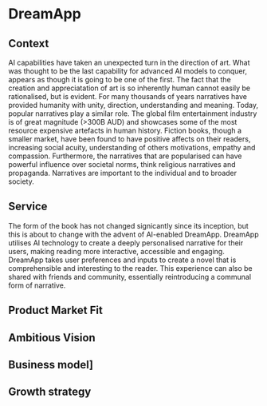# DreamApp
## Context
AI capabilities have taken an unexpected turn in the direction of art. What was thought to be the last capability for advanced AI models to conquer, appears as though it is going to be one of the first. The fact that the creation and appreciatation of art is so inherently human cannot easily be rationalised, but is evident. For many thousands of years narratives have provided humanity with unity, direction, understanding and meaning. Today, popular narratives play a similar role. The global film entertainment industry is of great magnitude (>300B AUD) and showcases some of the most resource expensive artefacts in human history. Fiction books, though a smaller market, have been found to have positive affects on their readers, increasing social acuity, understanding of others motivations, empathy and compassion. Furthermore, the narratives that are popularised can have powerful influence over societal norms, think religious narratives and propaganda. Narratives are important to the individual and to broader society.

## Service
The form of the book has not changed signicantly since its inception, but this is about to change with the advent of AI-enabled DreamApp. DreamApp utilises AI technology to create a deeply personalised narrative for their users, making reading more interactive, accessible and engaging. DreamApp takes user preferences and inputs to create a novel that is comprehensible and interesting to the reader. This experience can also be shared with friends and community, essentially reintroducing a communal form of narrative.

## Product Market Fit

## Ambitious Vision

## Business model]

## Growth strategy

